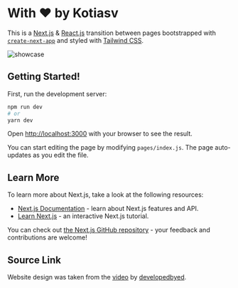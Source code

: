 # With ♥ by Kotiasv

This is a [Next.js](https://nextjs.org/) & [React.js](https://reactjs.org/) transition between pages bootstrapped with [`create-next-app`](https://github.com/vercel/next.js/tree/canary/packages/create-next-app) and styled with [Tailwind CSS](https://tailwindcss.com/). 

![showcase](https://user-images.githubusercontent.com/54102609/210736031-30e7a9c5-5a20-4666-855f-1ae3d693695b.gif)


## Getting Started!

First, run the development server:

```bash
npm run dev
# or
yarn dev
```

Open [http://localhost:3000](http://localhost:3000) with your browser to see the result.

You can start editing the page by modifying `pages/index.js`. The page auto-updates as you edit the file.

## Learn More

To learn more about Next.js, take a look at the following resources:

- [Next.js Documentation](https://nextjs.org/docs) - learn about Next.js features and API.
- [Learn Next.js](https://nextjs.org/learn) - an interactive Next.js tutorial.

You can check out [the Next.js GitHub repository](https://github.com/vercel/next.js/) - your feedback and contributions are welcome!


## Source Link

Website design was taken from the [video](https://www.youtube.com/watch?v=S4HYwsBRpRs) by [developedbyed](https://www.youtube.com/@developedbyed).
